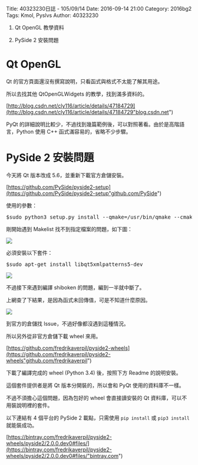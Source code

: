 Title: 40323230日誌 - 105/09/14
Date: 2016-09-14 21:00
Category: 2016bg2
Tags: Kmol, Pyslvs
Author: 40323230

1. Qt OpenGL 教學資料

1. PySide 2 安裝問題

<!-- PELICAN_END_SUMMARY -->

Qt OpenGL
===

Qt 的官方頁面還沒有撰寫說明，只看函式與格式不太能了解其用途。

所以去找其他 QtOpenGLWidgets 的教學，找到滿多資料的。

[http://blog.csdn.net/cly116/article/details/47184729](http://blog.csdn.net/cly116/article/details/47184729"blog.csdn.net")

PyQt 的詳細說明比較少，不過找到幾篇範例後，可以對照著看。由於是高階語言，Python 使用 C++ 函式滿容易的，省略不少步驟。

PySide 2 安裝問題
===

今天將 Qt 版本改成 5.6，並重新下載官方倉儲安裝。

[https://github.com/PySide/pyside2-setup](https://github.com/PySide/pyside2-setup"github.com/PySide")

使用的參數：

<pre>
$sudo python3 setup.py install --qmake=/usr/bin/qmake --cmake=/usr/bin/cmake
</pre>

剛開始遇到 Makelist 找不到指定檔案的問題，如下圖：

<img src="http://i.imgur.com/hougrQE.png" >

必須安裝以下套件：

<pre>
$sudo apt-get install libqt5xmlpatterns5-dev
</pre>

<img src="http://i.imgur.com/7OnYdB8.png" >

不過接下來遇到編譯 shiboken 的問題，編到一半就中斷了。

上網查了下結果，是因為函式未回傳值，可是不知道什麼原因。

<img src="http://i.imgur.com/957Qjp3.png" >

到官方的倉儲找 Issue，不過好像都沒遇到這種情況。

所以另外從非官方倉儲下載 wheel 來用。

[https://github.com/fredrikaverpil/pyside2-wheels](https://github.com/fredrikaverpil/pyside2-wheels"github.com/fredrikaverpil")

下載了編譯完成的 wheel (Python 3.4) 後，按照下方 Readme 的說明安裝。

這個套件提供者是將 Qt 版本分開裝的，所以會和 PyQt 使用的資料庫不一樣。

不過不須擔心這個問題，因為包好的 wheel 會直接讀安裝的 Qt 資料庫，可以不用裝說明裡的套件。

以下連結有 4 個平台的 PySide 2 載點，只需使用 `pip install` 或 `pip3 install` 就能裝成功。

[https://bintray.com/fredrikaverpil/pyside2-wheels/pyside2/2.0.0.dev0#files/](https://bintray.com/fredrikaverpil/pyside2-wheels/pyside2/2.0.0.dev0#files/"bintray.com")